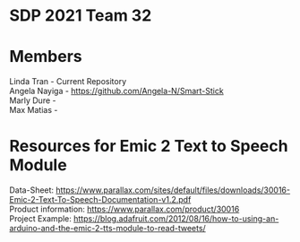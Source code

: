 # SDP 2021 Team 32

# Members
Linda Tran - Current Repository                                                              
Angela Nayiga - https://github.com/Angela-N/Smart-Stick                                             
Marly Dure -                                                                 
Max Matias -                                        

# Resources for Emic 2 Text to Speech Module 
Data-Sheet: https://www.parallax.com/sites/default/files/downloads/30016-Emic-2-Text-To-Speech-Documentation-v1.2.pdf                             
Product information: https://www.parallax.com/product/30016                                                   
Project Example: https://blog.adafruit.com/2012/08/16/how-to-using-an-arduino-and-the-emic-2-tts-module-to-read-tweets/                         
